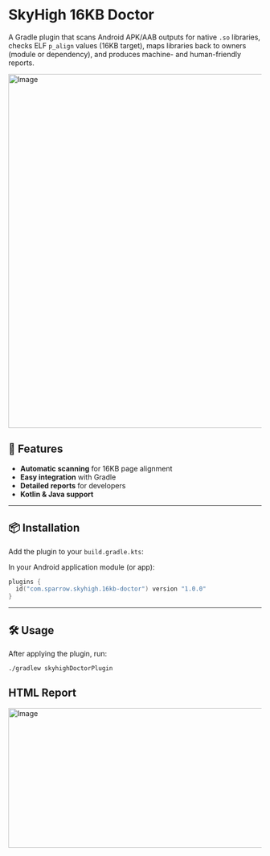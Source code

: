 # SkyHigh 16KB Doctor

A Gradle plugin that scans Android APK/AAB outputs for native `.so` libraries, checks ELF `p_align` values (16KB target), maps libraries back to owners (module or dependency), and produces machine- and human-friendly reports.

<img width="1472" height="704" alt="Image" src="https://github.com/user-attachments/assets/67afd550-931f-4ea1-8478-8b9c2abce572" />


## 🚀 Features

- **Automatic scanning** for 16KB page alignment
- **Easy integration** with Gradle
- **Detailed reports** for developers
- **Kotlin & Java support**

---

## 📦 Installation

Add the plugin to your `build.gradle.kts`:

In your Android application module (or app):

```kotlin
plugins {
  id("com.sparrow.skyhigh.16kb-doctor") version "1.0.0"
}
```

<hr></hr>

## 🛠 Usage

After applying the plugin, run:

```
./gradlew skyhighDoctorPlugin

```

## HTML Report

<img width="1884" height="278" alt="Image" src="https://github.com/user-attachments/assets/0558b9ca-7617-44f2-8e2e-10cf6408f69c" />
